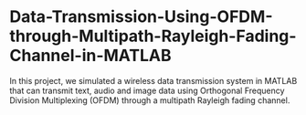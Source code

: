 # Data-Transmission-Using-OFDM-through-Multipath-Rayleigh-Fading-Channel-in-MATLAB
In this project, we simulated a wireless data transmission system in MATLAB that can transmit text, audio and image data using Orthogonal Frequency Division Multiplexing (OFDM) through a multipath Rayleigh fading channel.
